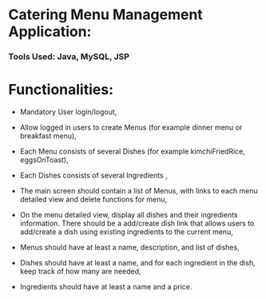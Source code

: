 # Catering Menu Management Application:

### Tools Used: Java, MySQL, JSP

# Functionalities:

- Mandatory User login/logout,

- Allow logged in users to create Menus (for example dinner menu or breakfast menu),

- Each Menu consists of several Dishes (for example kimchiFriedRice, eggsOnToast),

- Each Dishes consists of several Ingredients ,

- The main screen should contain a list of Menus, with links to each menu detailed view and delete functions for menu,

- On the menu detailed view, display all dishes and their ingredients information. There should be a add/create dish link that allows users to add/create a dish using existing ingredients to the current menu,

- Menus should have at least a name, description, and list of dishes,

- Dishes should have at least a name, and for each ingredient in the dish, keep track of how many are needed,

- Ingredients should have at least a name and a price.
